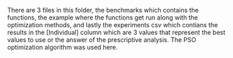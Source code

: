 There are 3 files in this folder, the benchmarks which contains the functions, the example where the functions get run along with the optimization methods, and lastly the experiments csv which contians the results in the [Individual] column which are 3 values that represent the best values to use or the answer of the prescriptive analysis. The PSO optimization algorithm was used here.
